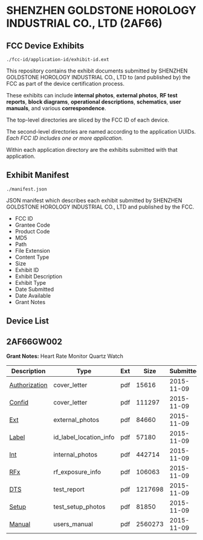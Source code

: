 # SHENZHEN GOLDSTONE HOROLOGY INDUSTRIAL CO., LTD (2AF66)
## FCC Device Exhibits

```
./fcc-id/application-id/exhibit-id.ext
```

This repository contains the exhibit documents submitted by SHENZHEN GOLDSTONE HOROLOGY INDUSTRIAL CO., LTD to (and published by) the FCC as part of the device certification process.

These exhibits can include **internal photos**, **external photos**, **RF test reports**, **block diagrams**, **operational descriptions**, **schematics**, **user manuals**, and various **correspondence**.

The top-level directories are sliced by the FCC ID of each device.

The second-level directories are named according to the application UUIDs. *Each FCC ID includes one or more application.*

Within each application directory are the exhibits submitted with that application. 

## Exhibit Manifest

```
./manifest.json
```

JSON manifest which describes each exhibit submitted by SHENZHEN GOLDSTONE HOROLOGY INDUSTRIAL CO., LTD and published by the FCC.

- FCC ID
- Grantee Code
- Product Code
- MD5
- Path
- File Extension
- Content Type
- Size
- Exhibit ID
- Exhibit Description
- Exhibit Type
- Date Submitted
- Date Available
- Grant Notes

## Device List
## 2AF66GW002
**Grant Notes:** Heart Rate Monitor Quartz Watch

| Description | Type | Ext | Size | Submitted | Available |
| ----------- | ---- | --- | ---- | --------- | --------- |
| [Authorization](2AF66GW002/335b77cccdf4dd3999314443c84f1fe8/2807576.pdf) | cover_letter | pdf | 15616 | 2015-11-09 | 2015-11-09 |
| [Confid](2AF66GW002/335b77cccdf4dd3999314443c84f1fe8/2807577.pdf) | cover_letter | pdf | 111297 | 2015-11-09 | 2015-11-09 |
| [Ext](2AF66GW002/335b77cccdf4dd3999314443c84f1fe8/2807580.pdf) | external_photos | pdf | 84660 | 2015-11-09 | 2015-11-09 |
| [Label](2AF66GW002/335b77cccdf4dd3999314443c84f1fe8/2807579.pdf) | id_label_location_info | pdf | 57180 | 2015-11-09 | 2015-11-09 |
| [Int](2AF66GW002/335b77cccdf4dd3999314443c84f1fe8/2807581.pdf) | internal_photos | pdf | 442714 | 2015-11-09 | 2015-11-09 |
| [RFx](2AF66GW002/335b77cccdf4dd3999314443c84f1fe8/2807584.pdf) | rf_exposure_info | pdf | 106063 | 2015-11-09 | 2015-11-09 |
| [DTS](2AF66GW002/335b77cccdf4dd3999314443c84f1fe8/2807583.pdf) | test_report | pdf | 1217698 | 2015-11-09 | 2015-11-09 |
| [Setup](2AF66GW002/335b77cccdf4dd3999314443c84f1fe8/2807582.pdf) | test_setup_photos | pdf | 81850 | 2015-11-09 | 2015-11-09 |
| [Manual](2AF66GW002/335b77cccdf4dd3999314443c84f1fe8/2807578.pdf) | users_manual | pdf | 2560273 | 2015-11-09 | 2015-11-09 |
